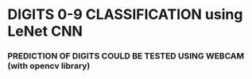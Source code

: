 # DIGITS 0-9 CLASSIFICATION using LeNet CNN

### PREDICTION OF DIGITS COULD BE TESTED USING WEBCAM (with opencv library)
